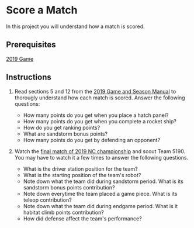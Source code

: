 # Score a Match

In this project you will understand how a match is scored.

## Prerequisites

[2019 Game](2019_game.md)

## Instructions

1. Read sections 5 and 12 from the [2019 Game and Season Manual](https://www.firstinspires.org/resource-library/frc/competition-manual-qa-system) to thorougly understand how each match is scored. Answer the following questions:
    - How many points do you get when you place a hatch panel?
    - How many points do you get when you complete a rocket ship?
    - How do you get ranking points?
    - What are sandstorm bonus points?
    - How many points do you get by defending an opponent?

1. Watch the [final match of 2019 NC championship](https://www.thebluealliance.com/match/2019nccmp_f1m1) and scout Team 5190. You may have to watch it a few times to answer the following questions.
    - What is the driver station position for the team?
    - What is the starting position of the team's robot?
    - Note down what the team did during sandstorm period. What is its sandstorm bonus points contribution?
    - Note down everytime the team placed a game piece. What is its teleop contribution?
    - Note down what the team did during endgame period. What is it habitat climb points contribution?
    - How did defense affect the team's performance?
